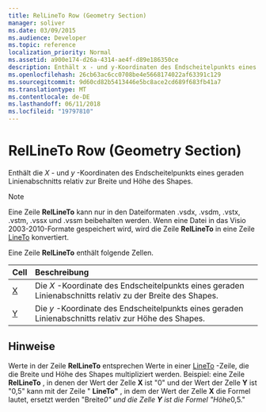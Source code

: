 ```yaml
---
title: RelLineTo Row (Geometry Section)
manager: soliver
ms.date: 03/09/2015
ms.audience: Developer
ms.topic: reference
localization_priority: Normal
ms.assetid: a900e174-d26a-4314-ae4f-d89e186350ce
description: Enthält x - und y-Koordinaten des Endscheitelpunkts eines geraden Linienabschnitts relativ zur Breite und Höhe des Shapes.
ms.openlocfilehash: 26cb63ac6cc0708be4e5668174022af63391c129
ms.sourcegitcommit: 9d60cd82b5413446e5bc8ace2cd689f683fb41a7
ms.translationtype: MT
ms.contentlocale: de-DE
ms.lasthandoff: 06/11/2018
ms.locfileid: "19797810"
---
```

# <a name="rellineto-row-geometry-section"></a>RelLineTo Row (Geometry Section)

Enthält die *X* - und *y* -Koordinaten des Endscheitelpunkts eines geraden Linienabschnitts relativ zur Breite und Höhe des Shapes. 
  
> [!NOTE]
> Eine Zeile **RelLineTo** kann nur in den Dateiformaten .vsdx, .vsdm, .vstx, .vstm, .vssx und .vssm beibehalten werden. Wenn eine Datei in das Visio 2003-2010-Formate gespeichert wird, wird die Zeile **RelLineTo** in eine Zeile [LineTo](lineto-row-geometry-section.md) konvertiert. 
  
Eine Zeile **RelLineTo** enthält folgende Zellen. 
  
|**Cell**|**Beschreibung**|
|:-----|:-----|
|[X](x-cell-geometry-section.md) <br/> |Die *X* -Koordinate des Endscheitelpunkts eines geraden Linienabschnitts relativ zu der Breite des Shapes.  <br/> |
|[Y](y-cell-geometry-section.md) <br/> |Die *y* -Koordinate des Endscheitelpunkts eines geraden Linienabschnitts relativ zur Höhe des Shapes.  <br/> |
   
## <a name="remarks"></a>Hinweise

Werte in der Zeile **RelLineTo** entsprechen Werte in einer [LineTo](lineto-row-geometry-section.md) -Zeile, die die Breite und Höhe des Shapes multipliziert werden. Beispiel: eine Zeile **RelLineTo** , in denen der Wert der Zelle **X** ist "0" und der Wert der Zelle **Y** ist "0,5" kann mit der Zeile " **LineTo"** , in dem der Wert der Zelle **X** die Formel lautet, ersetzt werden "Breite*0" und die Zelle **Y** ist die Formel "Höhe*0,5." 
  

